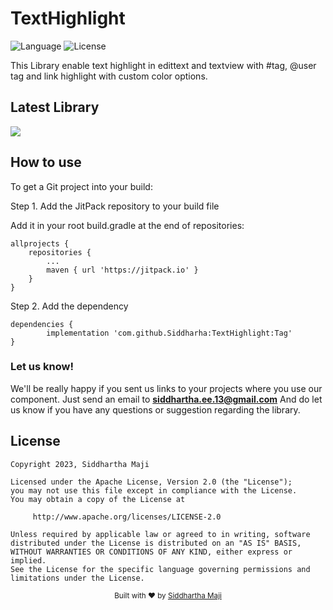 # TextHighlight 
![Language](https://img.shields.io/badge/language-Kotlin-orange.svg)
![License](https://img.shields.io/badge/license-Apache%202.0-blue.svg)

This Library enable text highlight in edittext and textview with #tag, @user tag and link highlight with custom color options.

## Latest Library 
[![](https://jitpack.io/v/Siddharha/TextHighlight.svg)](https://jitpack.io/#Siddharha/TextHighlight)

## How to use

To get a Git project into your build:

Step 1. Add the JitPack repository to your build file 



Add it in your root build.gradle at the end of repositories:

	allprojects {
		repositories {
			...
			maven { url 'https://jitpack.io' }
		}
	}

Step 2. Add the dependency

	dependencies {
	        implementation 'com.github.Siddharha:TextHighlight:Tag'
	}

### Let us know!

We'll be really happy if you sent us links to your projects where you use our component. Just send an email to **siddhartha.ee.13@gmail.com** And do let us know if you have any questions or suggestion regarding the library.

## License

    Copyright 2023, Siddhartha Maji

    Licensed under the Apache License, Version 2.0 (the "License");
    you may not use this file except in compliance with the License.
    You may obtain a copy of the License at

         http://www.apache.org/licenses/LICENSE-2.0

    Unless required by applicable law or agreed to in writing, software
    distributed under the License is distributed on an "AS IS" BASIS,
    WITHOUT WARRANTIES OR CONDITIONS OF ANY KIND, either express or implied.
    See the License for the specific language governing permissions and
    limitations under the License.
    

<div align="center">
  <sub>Built with ❤︎ by
  <a href="https://github.com/Siddharha">Siddhartha Maji</a>
</div>
<br/>
